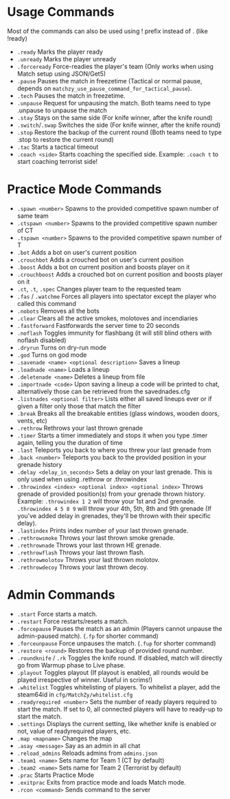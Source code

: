 # Usage Commands
Most of the commands can also be used using ! prefix instead of . (like !ready)

- `.ready` Marks the player ready
- `.unready` Marks the player unready
- `.forceready` Force-readies the player's team (Only works when using Match setup using JSON/Get5)
- `.pause` Pauses the match in freezetime (Tactical or normal pause, depends on `matchzy_use_pause_command_for_tactical_pause`).
- `.tech` Pauses the match in freezetime.
- `.unpause` Request for unpausing the match. Both teams need to type .unpause to unpause the match
- `.stay` Stays on the same side (For knife winner, after the knife round)
- `.switch`/`.swap` Switches the side (For knife winner, after the knife round)
- `.stop` Restore the backup of the current round (Both teams need to type .stop to restore the current round)
- `.tac` Starts a tactical timeout
- `.coach <side>` Starts coaching the specified side. Example: `.coach t` to start coaching terrorist side!

# Practice Mode Commands

- `.spawn <number>` Spawns to the provided competitive spawn number of same team
- `.ctspawn <number>` Spawns to the provided competitive spawn number of CT
- `.tspawn <number>` Spawns to the provided competitive spawn number of T
- `.bot` Adds a bot on user's current position
- `.crouchbot` Adds a crouched bot on user's current position
- `.boost` Adds a bot on current position and boosts player on it
- `.crouchboost` Adds a crouched bot on current position and boosts player on it
- `.ct`, `.t`, `.spec` Changes player team to the requested team
- `.fas` / `.watchme` Forces all players into spectator except the player who called this command
- `.nobots` Removes all the bots
- `.clear` Clears all the active smokes, molotoves and incendiaries
- `.fastforward` Fastforwards the server time to 20 seconds
- `.noflash` Toggles immunity for flashbang (it will still blind others with noflash disabled)
- `.dryrun` Turns on dry-run mode
- `.god` Turns on god mode
- `.savenade <name> <optional description>` Saves a lineup
- `.loadnade <name>` Loads a lineup
- `.deletenade <name>` Deletes a lineup from file
- `.importnade <code>` Upon saving a lineup a code will be printed to chat, alternatively those can be retrieved from the savednades.cfg
- `.listnades <optional filter>` Lists either all saved lineups ever or if given a filter only those that match the filter
- `.break` Breaks all the breakable entities (glass windows, wooden doors, vents, etc)
- `.rethrow` Rethrows your last thrown grenade
- `.timer` Starts a timer immediately and stops it when you type .timer again, telling you the duration of time
- `.last` Teleports you back to where you threw your last grenade from
- `.back <number>` Teleports you back to the provided position in your grenade history
- `.delay <delay_in_seconds>` Sets a delay on your last grenade. This is only used when using .rethrow or .throwindex
- `.throwindex <index> <optional index> <optional index>` Throws grenade of provided position(s) from your grenade thrown history. Example: `.throwindex 1 2` will throw your 1st and 2nd grenade. `.throwindex 4 5 8 9` will throw your 4th, 5th, 8th and 9th grenade (If you've added delay in grenades, they'll be thrown with their specific delay).
- `.lastindex` Prints index number of your last thrown grenade.
- `.rethrowsmoke` Throws your last thrown smoke grenade.
- `.rethrownade` Throws your last thrown HE grenade.
- `.rethrowflash` Throws your last thrown flash.
- `.rethrowmolotov` Throws your last thrown molotov.
- `.rethrowdecoy` Throws your last thrown decoy.

# Admin Commands

- `.start` Force starts a match.
- `.restart` Force restarts/resets a match.
- `.forcepause` Pauses the match as an admin (Players cannot unpause the admin-paused match). (`.fp` for shorter command)
- `.forceunpause` Force unpauses the match. (`.fup` for shorter command)
- `.restore <round>` Restores the backup of provided round number.
- `.roundknife` / `.rk` Toggles the knife round. If disabled, match will directly go from Warmup phase to Live phase.
- `.playout` Toggles playout (If playout is enabled, all rounds would be played irrespective of winner. Useful in scrims!)
- `.whitelist` Toggles whitelisting of players. To whitelist a player, add the steam64id in `cfg/MatchZy/whitelist.cfg`
- `.readyrequired <number>` Sets the number of ready players required to start the match. If set to 0, all connected players will have to ready-up to start the match.
- `.settings` Displays the current setting, like whether knife is enabled or not, value of readyrequired  players, etc.
- `.map <mapname>` Changes the map
- `.asay <message>` Say as an admin in all chat
- `.reload_admins` Reloads admins from `admins.json`
- `.team1 <name>` Sets name for Team 1 (CT by default)
- `.team2 <name>` Sets name for Team 2 (Terrorist by default)
- `.prac` Starts Practice Mode
- `.exitprac` Exits from practice mode and loads Match mode.
- `.rcon <command>` Sends command to the server
